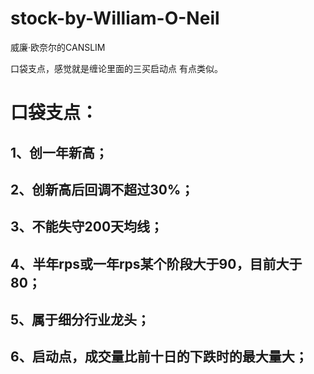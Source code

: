 # stock-by-William-O-Neil

威廉·欧奈尔的CANSLIM

口袋支点，感觉就是缠论里面的三买启动点 有点类似。
# 口袋支点：
## 1、创一年新高；
## 2、创新高后回调不超过30%；
## 3、不能失守200天均线；
## 4、半年rps或一年rps某个阶段大于90，目前大于80；
## 5、属于细分行业龙头；
## 6、启动点，成交量比前十日的下跌时的最大量大；


